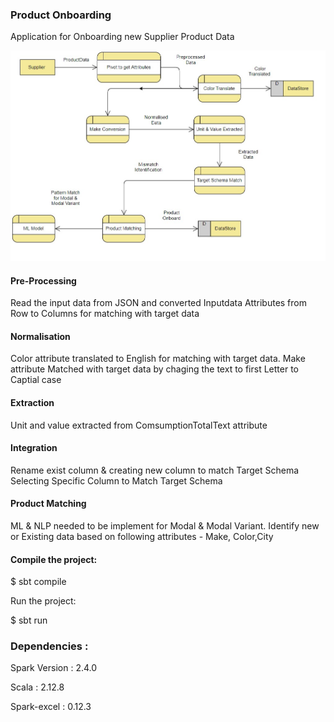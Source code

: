 ### Product Onboarding
Application for Onboarding new Supplier Product Data



![pipeline](https://github.com/Velmuruganms12/SupplierOnboarding/blob/master/Onboarding-DFD.jpg)

  #### Pre-Processing
  Read the input data from JSON and converted Inputdata Attributes from Row to Columns for matching with target data 
  
  
  #### Normalisation
  Color attribute translated to English for matching with target data.
  Make attribute Matched with target data by chaging the text to first Letter to Captial case 
  
  #### Extraction
  Unit and value extracted from ComsumptionTotalText attribute
  
  
  #### Integration
  Rename exist column & creating new column to match Target Schema
  Selecting Specific Column to Match Target Schema
  
  #### Product Matching
  ML & NLP needed to be implement for Modal & Modal Variant.
  Identify new or Existing data based on following attributes - Make, Color,City
  


#### Compile the project:

$ sbt compile

Run the project:

$ sbt run







### Dependencies :
Spark Version : 2.4.0

Scala : 2.12.8

Spark-excel : 0.12.3

